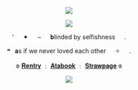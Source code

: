 <p align="center"
   
![](https://komarev.com/ghpvc/?username=purxi&color=FAE3E6&label=souls)

   
  <p align="center"
     
  <p align="center">   
     <img src="https://file.garden/ZtttiuQF4zKolxgp/Up.png"/>
     
<p align="center"
   
٬⠀⠀✦⠀⠀⌢⠀⠀𝐛linded by selfishness⠀⠀.

<p align="center"
   
  ❝⠀𝐚s if we never loved each other⠀⠀✧⠀⠀.
   
 <p align="center"
   
ʚ [𝐑𝐞𝐧𝐭𝐫𝐲](https://rentry.co/lacepaws) ﹕ [𝐀𝐭𝐚𝐛𝐨𝐨𝐤](https://purexi.atabook.org/) ﹕ [𝐒𝐭𝐫𝐚𝐰𝐩𝐚𝐠𝐞](https://forbitten.straw.page) ɞ
 </p>

   <p align="center">
<img src="https://file.garden/ZtttiuQF4zKolxgp/down.png"/>



<!--
**sacrificedfool/sacrificedfool** is a ✨ _special_ ✨ repository because its `README.md` (this file) appears on your GitHub profile.

Here are some ideas to get you started:

- 🔭 I’m currently working on ...
- 🌱 I’m currently learning ...
- 👯 I’m looking to collaborate on ...
- 🤔 I’m looking for help with ...
- 💬 Ask me about ...
- 📫 How to reach me: ...
- 😄 Pronouns: ...
- ⚡ Fun fact: ...
-->
